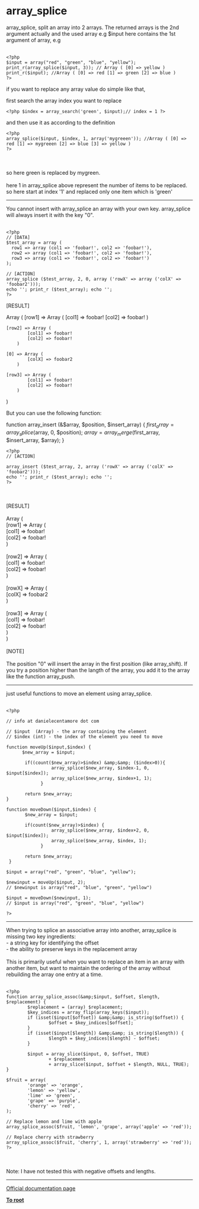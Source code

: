 # array_splice



array_splice, split an array into 2 arrays. The returned arrays is the 2nd argument actually and the used array e.g $input here contains the 1st argument of array, e.g<br><br>

```
<?php
$input = array("red", "green", "blue", "yellow");
print_r(array_splice($input, 3)); // Array ( [0] => yellow )  
print_r($input); //Array ( [0] => red [1] => green [2] => blue )
?>
```


if you want to replace any array value do simple like that,

first search the array index you want to replace



```
<?php $index = array_search('green', $input);// index = 1 ?>
```


and then use it as according to the definition



```
<?php
array_splice($input, $index, 1, array('mygreeen')); //Array ( [0] => red [1] => mygreeen [2] => blue [3] => yellow ) 
?>
```
<br><br>so here green is replaced by mygreen.<br><br>here 1 in array_splice above represent the number of items to be replaced. so here start at index &apos;1&apos; and replaced only one item which is &apos;green&apos;  

---

You cannot insert with array_splice an array with your own key. array_splice will always insert it with the key "0".<br><br>

```
<?php
// [DATA]
$test_array = array (
  row1 => array (col1 => 'foobar!', col2 => 'foobar!'),
  row2 => array (col1 => 'foobar!', col2 => 'foobar!'),
  row3 => array (col1 => 'foobar!', col2 => 'foobar!')
);

// [ACTION]
array_splice ($test_array, 2, 0, array ('rowX' => array ('colX' => 'foobar2')));
echo ''; print_r ($test_array); echo '';
?>
```


[RESULT]

Array (
    [row1] => Array (
            [col1] => foobar!
            [col2] => foobar!
        )

    [row2] => Array (
            [col1] => foobar!
            [col2] => foobar!
        )

    [0] => Array (
            [colX] => foobar2
        )

    [row3] => Array (
            [col1] => foobar!
            [col2] => foobar!
        )
)

But you can use the following function:

function array_insert (&amp;$array, $position, $insert_array) {
  $first_array = array_splice ($array, 0, $position);
  $array = array_merge ($first_array, $insert_array, $array);
}



```
<?php
// [ACTION]

array_insert ($test_array, 2, array ('rowX' => array ('colX' => 'foobar2')));
echo ''; print_r ($test_array); echo '';
?>
```
<br><br>[RESULT]<br><br>Array (<br>    [row1] =&gt; Array (<br>            [col1] =&gt; foobar!<br>            [col2] =&gt; foobar!<br>        )<br><br>    [row2] =&gt; Array (<br>            [col1] =&gt; foobar!<br>            [col2] =&gt; foobar!<br>        )<br><br>    [rowX] =&gt; Array (<br>            [colX] =&gt; foobar2<br>        )<br><br>    [row3] =&gt; Array (<br>            [col1] =&gt; foobar!<br>            [col2] =&gt; foobar!<br>        )<br>)<br><br>[NOTE]<br><br>The position "0" will insert the array in the first position (like array_shift). If you try a position higher than the langth of the array, you add it to the array like the function array_push.  

---

just useful functions to move an element using array_splice.<br><br>

```
<?php

// info at danielecentamore dot com

// $input  (Array) - the array containing the element
// $index (int) - the index of the element you need to move

function moveUp($input,$index) {
      $new_array = $input;
      
       if((count($new_array)>$index) &amp;&amp; ($index>0)){
                 array_splice($new_array, $index-1, 0, $input[$index]);
                 array_splice($new_array, $index+1, 1);
             } 

       return $new_array;
}

function moveDown($input,$index) {
       $new_array = $input;
         
       if(count($new_array)>$index) {
                 array_splice($new_array, $index+2, 0, $input[$index]);
                 array_splice($new_array, $index, 1);
             } 
   
       return $new_array;
 }  

$input = array("red", "green", "blue", "yellow");

$newinput = moveUp($input, 2);
// $newinput is array("red", "blue", "green", "yellow")

$input = moveDown($newinput, 1);
// $input is array("red", "green", "blue", "yellow")

?>
```
  

---

When trying to splice an associative array into another, array_splice is missing two key ingredients:<br>  - a string key for identifying the offset<br>  - the ability to preserve keys in the replacement array<br><br>This is primarily useful when you want to replace an item in an array with another item, but want to maintain the ordering of the array without rebuilding the array one entry at a time.<br><br>

```
<?php
function array_splice_assoc(&amp;$input, $offset, $length, $replacement) {
        $replacement = (array) $replacement;
        $key_indices = array_flip(array_keys($input));
        if (isset($input[$offset]) &amp;&amp; is_string($offset)) {
                $offset = $key_indices[$offset];
        }
        if (isset($input[$length]) &amp;&amp; is_string($length)) {
                $length = $key_indices[$length] - $offset;
        }

        $input = array_slice($input, 0, $offset, TRUE)
                + $replacement
                + array_slice($input, $offset + $length, NULL, TRUE);
}

$fruit = array(
        'orange' => 'orange',
        'lemon' => 'yellow',
        'lime' => 'green',
        'grape' => 'purple',
        'cherry' => 'red',
);

// Replace lemon and lime with apple
array_splice_assoc($fruit, 'lemon', 'grape', array('apple' => 'red'));

// Replace cherry with strawberry
array_splice_assoc($fruit, 'cherry', 1, array('strawberry' => 'red'));
?>
```
<br><br>Note: I have not tested this with negative offsets and lengths.  

---

[Official documentation page](https://www.php.net/manual/en/function.array-splice.php)

**[To root](/README.md)**